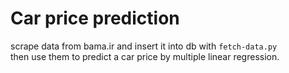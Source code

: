 # Car price prediction

scrape data from bama.ir and insert it into db with `fetch-data.py`  
then use them to predict a car price by multiple linear regression.
